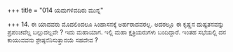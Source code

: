 +++
title = "014 ಯದುಗಳಿವದಿರು ಮುನ್ನ"

+++
14. ಈ ಯಾದವರು ಮೊದಲಿಂದಲೂ ಸಿಂಹಾಸನಕ್ಕೆ  ಅರ್ಹರಾದವರಲ್ಲ.  ಅದರಲ್ಲೂ ಈ ಕೃಷ್ಣನ ದುಷ್ಟತನವನ್ನು ಪ್ರಪಂಚವೆಲ್ಲ ಬಲ್ಲುದಲ್ಲವೇ ? ಇದು ಮಹಾಯಾಗ. ಇಲ್ಲಿ ಮಹಾ ಕ್ಷತ್ರಿಯರುಗಳು ಬಂದಿದ್ದಾರೆ. ಇಂತಹ ಸಭೆಯಲ್ಲಿ ದನ ಕಾಯುವವನು ಶ್ರೇಷ್ಠನೆನಿಸುತ್ತಾನಯೆ ಸಹದೇವ ?